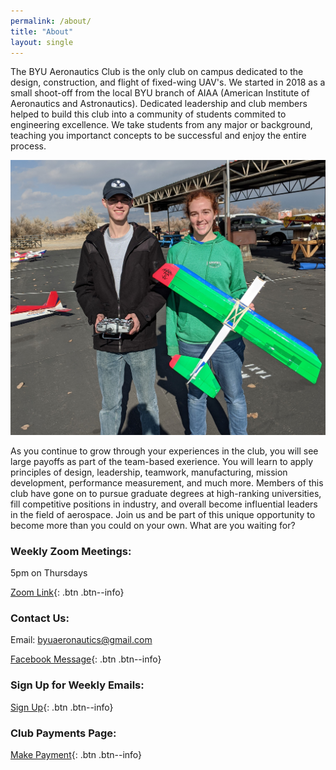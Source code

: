 ```yaml
---
permalink: /about/
title: "About"
layout: single
---
```


The BYU Aeronautics Club is the only club on campus dedicated to the design, construction, and flight of fixed-wing UAV's. We started in 2018 as a small shoot-off from the local BYU branch of AIAA (American Institute of Aeronautics and Astronautics). Dedicated leadership and club members helped to build this club into a community of students commited to engineering excellence. We take students from any major or background, teaching you importanct concepts to be successful and enjoy the entire process. 

![alt text](../assets/images/About_Photo.jpg)

As you continue to grow through your experiences in the club, you will see large payoffs as part of the team-based exerience. You will learn to apply principles of design, leadership, teamwork, manufacturing, mission development, performance measurement, and much more. Members of this club have gone on to pursue graduate degrees at high-ranking universities, fill competitive positions in industry, and overall become influential leaders in the field of aerospace. Join us and be part of this unique opportunity to become more than you could on your own. What are you waiting for?

### Weekly Zoom Meetings: 
5pm on Thursdays

[Zoom Link](<https://byu.zoom.us/my/>){: .btn .btn--info}

### Contact Us:
Email: byuaeronautics@gmail.com

[Facebook Message](<http://facebook.com/BYUAeronautics>){: .btn .btn--info}

### Sign Up for Weekly Emails:
[Sign Up](<http://eepurl.com/do8S9T>){: .btn .btn--info}

### Club Payments Page:
[Make Payment](<https://commerce.cashnet.com/webcaroc>){: .btn .btn--info}
